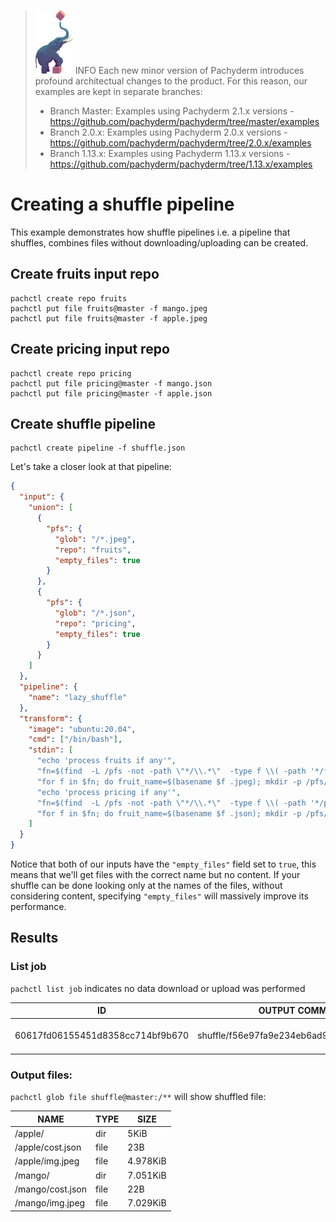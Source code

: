 >![pach_logo](../img/pach_logo.svg) INFO Each new minor version of Pachyderm introduces profound architectual changes to the product. For this reason, our examples are kept in separate branches:
> - Branch Master: Examples using Pachyderm 2.1.x versions - https://github.com/pachyderm/pachyderm/tree/master/examples
> - Branch 2.0.x: Examples using Pachyderm 2.0.x versions - https://github.com/pachyderm/pachyderm/tree/2.0.x/examples
> - Branch 1.13.x: Examples using Pachyderm 1.13.x versions - https://github.com/pachyderm/pachyderm/tree/1.13.x/examples

# Creating a shuffle pipeline

This example demonstrates how shuffle pipelines i.e. a pipeline that shuffles, combines files without downloading/uploading can be created.

## Create fruits input repo
```shell
pachctl create repo fruits
pachctl put file fruits@master -f mango.jpeg
pachctl put file fruits@master -f apple.jpeg
```

## Create pricing input repo
```shell
pachctl create repo pricing
pachctl put file pricing@master -f mango.json
pachctl put file pricing@master -f apple.json
```


## Create shuffle pipeline
```shell
pachctl create pipeline -f shuffle.json
```

Let's take a closer look at that pipeline:

```json
{
  "input": {
    "union": [
      {
        "pfs": {
          "glob": "/*.jpeg",
          "repo": "fruits",
          "empty_files": true
        }
      },
      {
        "pfs": {
          "glob": "/*.json",
          "repo": "pricing",
          "empty_files": true
        }
      }
    ]
  },
  "pipeline": {
    "name": "lazy_shuffle"
  },
  "transform": {
    "image": "ubuntu:20.04",
    "cmd": ["/bin/bash"],
    "stdin": [
      "echo 'process fruits if any'",
      "fn=$(find  -L /pfs -not -path \"*/\\.*\"  -type f \\( -path '*/fruits/*' \\))",
      "for f in $fn; do fruit_name=$(basename $f .jpeg); mkdir -p /pfs/out/$fruit_name/; ln -s $f /pfs/out/$fruit_name/img.jpeg; done",
      "echo 'process pricing if any'",
      "fn=$(find  -L /pfs -not -path \"*/\\.*\"  -type f \\( -path '*/pricing/*' \\))",
      "for f in $fn; do fruit_name=$(basename $f .json); mkdir -p /pfs/out/$fruit_name/; ln -s $f /pfs/out/$fruit_name/cost.json; done"
    ]
  }
}
```

Notice that both of our inputs have the `"empty_files"` field set to `true`,
this means that we'll get files with the correct name but no content. If your
shuffle can be done looking only at the names of the files, without considering
content, specifying `"empty_files"` will massively improve its performance.

## Results

### List job
`pachctl list job` indicates no data download or upload was performed

| ID                               | OUTPUT COMMIT                            | STARTED        | DURATION  | RESTART | PROGRESS  | DL | UL | STATE   |
|----------------------------------|------------------------------------------|----------------|-----------|---------|-----------|----|----|---------|
| 60617fd06155451d8358cc714bf9b670 | shuffle/f56e97fa9e234eb6ad902640d4fba2ac | 10 seconds ago | 4 seconds | 0       | 4 + 0 / 4 | 0B | 0B | success |



### Output files:
`pachctl glob file shuffle@master:/**` will show shuffled file:

|NAME              | TYPE | SIZE    |
|------------------|------|---------|
| /apple/          | dir  | 5KiB    |
| /apple/cost.json | file | 23B     |
| /apple/img.jpeg  | file | 4.978KiB|
| /mango/          | dir  | 7.051KiB|
| /mango/cost.json | file | 22B     |
| /mango/img.jpeg  | file | 7.029KiB|

